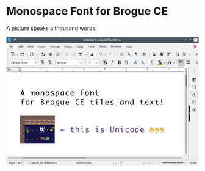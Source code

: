 # Monospace Font for Brogue CE

A picture speaks a thousand words:

![Minidungeon as text in LibreOffice](/sample.png)
